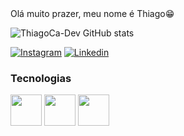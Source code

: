 <div>
Olá muito prazer, meu nome é Thiago😁

![ThiagoCa-Dev GitHub stats](https://github-readme-stats.vercel.app/api?username=ThiagoCa-Dev&show_icons=true&theme=tokyonight)

[![Instagram](https://img.shields.io/badge/Instagram-E4405F?style=for-the-badge&logo=instagram&logoColor=white)](https://www.instagram.com/thg_carlos/)
[![Linkedin](https://img.shields.io/badge/LinkedIn-0077B5?style=for-the-badge&logo=linkedin&logoColor=white)](https://www.linkedin.com/in/thiago-carlos-de-andrade-silva-428b3a260/)

### Tecnologias ###
<div style="display: inline_block">

<img src="https://cdn.jsdelivr.net/gh/devicons/devicon/icons/html5/html5-original.svg" width="50px"/>     
<img src="https://cdn.jsdelivr.net/gh/devicons/devicon/icons/css3/css3-original.svg" width="50px"/>     
<img src="https://cdn.jsdelivr.net/gh/devicons/devicon/icons/javascript/javascript-original.svg" width="50px"/>
                  
</div>
